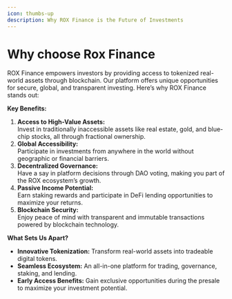 ```yaml
---
icon: thumbs-up
description: Why ROX Finance is the Future of Investments
---
```


# Why choose Rox Finance

ROX Finance empowers investors by providing access to tokenized real-world assets through blockchain. Our platform offers unique opportunities for secure, global, and transparent investing. Here’s why ROX Finance stands out:

**Key Benefits:**

1. **Access to High-Value Assets:**\
   Invest in traditionally inaccessible assets like real estate, gold, and blue-chip stocks, all through fractional ownership.
2. **Global Accessibility:**\
   Participate in investments from anywhere in the world without geographic or financial barriers.
3. **Decentralized Governance:**\
   Have a say in platform decisions through DAO voting, making you part of the ROX ecosystem’s growth.
4. **Passive Income Potential:**\
   Earn staking rewards and participate in DeFi lending opportunities to maximize your returns.
5. **Blockchain Security:**\
   Enjoy peace of mind with transparent and immutable transactions powered by blockchain technology.

**What Sets Us Apart?**

* **Innovative Tokenization:** Transform real-world assets into tradeable digital tokens.
* **Seamless Ecosystem:** An all-in-one platform for trading, governance, staking, and lending.
* **Early Access Benefits:** Gain exclusive opportunities during the presale to maximize your investment potential.
